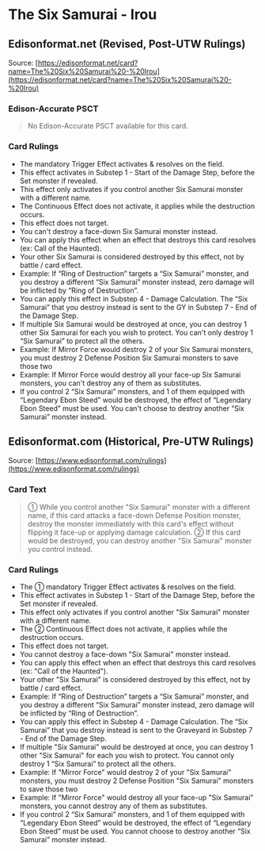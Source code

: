# The Six Samurai - Irou

## Edisonformat.net (Revised, Post-UTW Rulings)

Source: [https://edisonformat.net/card?name=The%20Six%20Samurai%20-%20Irou](https://edisonformat.net/card?name=The%20Six%20Samurai%20-%20Irou)

### Edison-Accurate PSCT

> No Edison-Accurate PSCT available for this card.

### Card Rulings

*   The mandatory Trigger Effect activates & resolves on the field.
*   This effect activates in  Substep 1 - Start of the Damage Step, before the Set monster if revealed.
*   This effect only activates if you control another Six Samurai monster with a different name.
*   The Continuous Effect does not activate, it applies while the destruction occurs.
*   This effect does not target.
*   You can't destroy a face-down Six Samurai monster instead.
*   You can apply this effect when an effect that destroys this card resolves (ex: Call of the Haunted).
*   Your other Six Samurai is considered destroyed by this effect, not by battle / card effect.
*   Example: If “Ring of Destruction” targets a “Six Samurai” monster, and you destroy a different “Six Samurai” monster instead, zero damage will be inflicted by “Ring of Destruction”.
*   You can apply this effect in Substep 4 - Damage Calculation. The “Six Samurai” that you destroy instead is sent to the GY in Substep 7 - End of the Damage Step.
*   If multiple Six Samurai would be destroyed at once, you can destroy 1 other Six Samurai for each you wish to protect. You can't only destroy 1 “Six Samurai” to protect all the others.
*   Example: If Mirror Force would destroy 2 of your Six Samurai monsters, you must destroy 2 Defense Position Six Samurai monsters to save those two
*   Example: If Mirror Force would destroy all your face-up Six Samurai monsters, you can't destroy any of them as substitutes.
*   If you control 2 “Six Samurai” monsters, and 1 of them equipped with “Legendary Ebon Steed” would be destroyed, the effect of “Legendary Ebon Steed” must be used. You can't choose to destroy another “Six Samurai” monster instead.


## Edisonformat.com (Historical, Pre-UTW Rulings)

Source: [https://www.edisonformat.com/rulings](https://www.edisonformat.com/rulings)

### Card Text

> ① While you control another "Six Samurai" monster with a different name, if this card attacks a face-down Defense Position monster, destroy the monster immediately with this card's effect without flipping it face-up or applying damage calculation. ② If this card would be destroyed, you can destroy another "Six Samurai" monster you control instead.

### Card Rulings

*   The ① mandatory Trigger Effect activates & resolves on the field.
*   This effect activates in Substep 1 - Start of the Damage Step, before the Set monster if revealed.
*   This effect only activates if you control another "Six Samurai" monster with a different name.
*   The ② Continuous Effect does not activate, it applies while the destruction occurs.
*   This effect does not target.
*   You cannot destroy a face-down "Six Samurai" monster instead.
*   You can apply this effect when an effect that destroys this card resolves (ex: "Call of the Haunted").
*   Your other "Six Samurai" is considered destroyed by this effect, not by battle / card effect.
*   Example: If “Ring of Destruction” targets a “Six Samurai” monster, and you destroy a different “Six Samurai” monster instead, zero damage will be inflicted by “Ring of Destruction”.
*   You can apply this effect in Substep 4 - Damage Calculation. The “Six Samurai” that you destroy instead is sent to the Graveyard in Substep 7 - End of the Damage Step.
*   If multiple "Six Samurai" would be destroyed at once, you can destroy 1 other "Six Samurai" for each you wish to protect. You cannot only destroy 1 “Six Samurai” to protect all the others.
*   Example: If "Mirror Force" would destroy 2 of your "Six Samurai" monsters, you must destroy 2 Defense Position "Six Samurai" monsters to save those two
*   Example: If "Mirror Force" would destroy all your face-up "Six Samurai" monsters, you cannot destroy any of them as substitutes.
*   If you control 2 “Six Samurai” monsters, and 1 of them equipped with “Legendary Ebon Steed” would be destroyed, the effect of “Legendary Ebon Steed” must be used. You cannot choose to destroy another “Six Samurai” monster instead.


